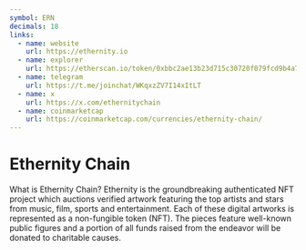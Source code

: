 ```yaml
---
symbol: ERN
decimals: 18
links:
  - name: website
    url: https://ethernity.io
  - name: explorer
    url: https://etherscan.io/token/0xbbc2ae13b23d715c30720f079fcd9b4a74093505
  - name: telegram
    url: https://t.me/joinchat/WKqxzZV7I14xItLT
  - name: x
    url: https://x.com/ethernitychain
  - name: coinmarketcap
    url: https://coinmarketcap.com/currencies/ethernity-chain/
---
```


# Ethernity Chain

What is Ethernity Chain? Ethernity is the groundbreaking authenticated NFT project which auctions verified artwork featuring the top artists and stars from music, film, sports and entertainment. Each of these digital artworks is represented as a non-fungible token (NFT). The pieces feature well-known public figures and a portion of all funds raised from the endeavor will be donated to charitable causes.

